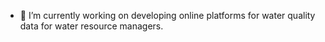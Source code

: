 - 🔭 I’m currently working on developing online platforms for water quality data for water resource managers.
